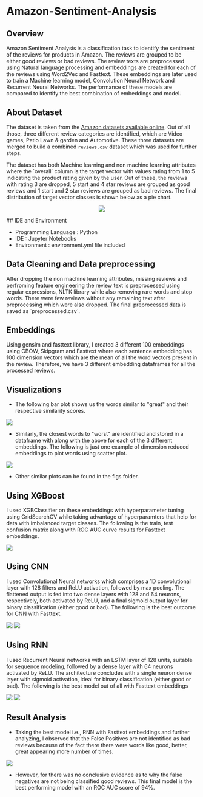 # Amazon-Sentiment-Analysis

## Overview

<p>Amazon Sentiment Analysis is a classification task to identify the sentiment of the reviews for products in Amazon. The reviews are grouped to be either good reviews or bad reviews. The review texts are preprocessed using Natural language processing and embeddings are created for each of the reviews using Word2Vec and Fasttext. These embeddings are later used to train a Machine learning model, Convolution Neural Network and Recurrent Neural Networks. The performance of these models are compared to identify the best combination of embeddings and model. </p>

## About Dataset

The dataset is taken from the [Amazon datasets available online](https://cseweb.ucsd.edu/~jmcauley/datasets/amazon/links.html). Out of all those, three different review categories are identified, which are Video games, Patio Lawn & garden and Automotive. These three datasets are merged to build a combined `reviews.csv` dataset which was used for further steps.

<p>The dataset has both Machine learning and non machine learning attributes where the `overall` column is the target vector with values rating from 1 to 5 indicating the product rating given by the user. Out of these, the reviews with rating 3 are dropped, 5 start and 4 star reviews are grouped as good reviews and 1 start and 2 star reviews are grouped as bad reviews. The final distribution of target vector classes is shown below as a pie chart.</p>

<p align="center">
<img src="figs/review_distribution.png">
</p>
## IDE and Environment

- Programming Language : Python
- IDE : Jupyter Notebooks
- Environment : environment.yml file included

## Data Cleaning and Data preprocessing

<p>After dropping the non machine learning attributes, missing reviews and perfroming feature engineering the review text is preprocessed using regular expressions, NLTK library while also removing rare words and stop words. There were few reviews without any remaining text after preprocessing which were also dropped. The final preprocessed data is saved as `preprocessed.csv`.</p>

## Embeddings

<p>Using gensim and fasttext library, I created 3 different 100 embeddings using CBOW, Skipgram and Fasttext where each sentence embedding has 100 dimension vectors which are the mean of all the word vectors present in the review. Therefore, we have 3 different embedding dataframes for all the processed reviews.</p>

## Visualizations

- The following bar plot shows us the words similar to "great" and their respective similarity scores.

<img src="figs/similar_to_great.png">

- Similarly, the closest words to "worst" are identified and stored in a dataframe with along with the above for each of the 3 different embeddings. The following is just one example of dimension reduced embeddings to plot words using scatter plot.

<img src="figs/fasttext_word_plot.png">

- Other similar plots can be found in the figs folder.

## Using XGBoost

<p>I used XGBClassifier on these embeddings with hyperparameter tuning using GridSearchCV while taking advantage of hyperparamters that help for data with imbalanced target classes. The following is the train, test confusion matrix along with ROC AUC curve results for Fasttext embeddings.</p>

<img src="figs/xgb_fasttext.png">

## Using CNN

<p>I used Convolutional Neural networks which comprises a 1D convolutional layer with 128 filters and ReLU activation, followed by max pooling. The flattened output is fed into two dense layers with 128 and 64 neurons, respectively, both activated by ReLU, and a final sigmoid output layer for binary classification (either good or bad). The following is the best outcome for CNN with Fasttext.</p>

<img src="figs/cnn_fasttext_cm.png">

<img src="figs/cnn_fasttext_roc.png">

## Using RNN

<p>I used Recurrent Neural networks with an LSTM layer of 128 units, suitable for sequence modeling, followed by a dense layer with 64 neurons activated by ReLU. The architecture concludes with a single neuron dense layer with sigmoid activation, ideal for binary classification (either good or bad). The following is the best model out of all with Fasttext embeddings </p>

<img src="figs/rnn_fasttext_cm.png">

<img src="figs/rnn_fasttext_roc.png">

## Result Analysis

- Taking the best model i.e., RNN with Fasttext embeddings and further analyzing, I observed that the False Positives are not identified as bad reviews because of the fact there there were words like good, better, great appearing more number of times.


<img src="figs/false_positive_wordcloud.png">

- However, for there was no conclusive evidence as to why the false negatives are not being classified good reviews. This final model is the best performing model with an ROC AUC score of 94%.



